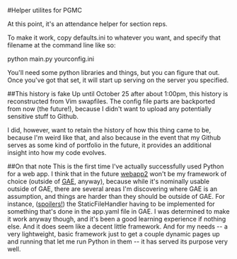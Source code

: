 #Helper utilites for PGMC

At this point, it's an attendance helper for section reps.

To make it work, copy defaults.ini to whatever you want, and specify that filename at the command line like so:

python main.py yourconfig.ini

You'll need some python libraries and things, but you can figure that out.  
Once you've got that set, it will start up serving on the server you specified.

##This history is fake
Up until October 25 after about 1:00pm, this history is reconstructed from Vim swapfiles.
The config file parts are backported from now (the future!), because I didn't want to upload any
potentially sensitive stuff to Github.

I did, however, want to retain the history of how this thing came to be, because I'm weird like that,
and also because in the event that my Github serves as some kind of portfolio in the future, it provides
an additional insight into how my code evolves.

##On that note
This is the first time I've actually successfully used Python for a web app.  I think that in
the future [webapp2][wa2] won't be my framework of choice (outside of [GAE][gae], anyway), because while it's nominally
usable outside of GAE, there are several areas I'm discovering where GAE is an assumption, and things are harder
than they should be outside of GAE.  For instance, ([spoilers!][rs]) the StaticFileHandler having to be implemented
for something that's done in the app.yaml file in GAE.  I was determined to make it work anyway though, and it's
been a good learning experience if nothing else.  And it does seem like a decent little framework.  And for my needs -- 
a very lightweight, basic framework just to get a couple dynamic pages up and running that let me run Python in them --
it has served its purpose very well.

[gae]: https://developers.google.com/appengine/ "Google App Engine"
[wa2]: http://webapp-improved.appspot.com/ 
[rs]: http://tardis.wikia.com/wiki/River_Song "River Song - TARDIS Index File"

